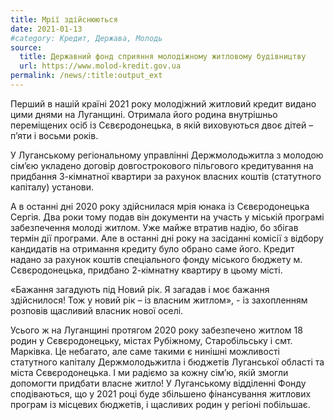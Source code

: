 ```yaml
---
title: Mрії здійснюються
date: 2021-01-13
#category: Кредит, Держава, Молодь
source:
  title: Державний фонд сприяння молодіжному житловому будівництву
  url: https://www.molod-kredit.gov.ua
permalink: /news/:title:output_ext
---
```


Перший в нашій країні 2021 року молодіжний житловий кредит видано цими днями на Луганщині. Отримала його родина внутрішньо переміщених осіб із Сєвєродонецька, в якій виховуються двоє дітей – п’яти і восьми років.

У Луганському регіональному управлінні Держмолодьжитла з молодою сім’єю укладено договір довгострокового пільгового кредитування на придбання 3-кімнатної квартири за рахунок власних коштів (статутного капіталу) установи.

А в останні дні 2020 року здійснилася мрія юнака із Сєвєродонецька Сергія. Два роки тому подав він документи на участь у міській програмі забезпечення молоді житлом. Уже майже втратив надію, бо збігав термін дії програми. Але в останні дні року на засіданні комісії з відбору кандидатів на отримання кредиту було обрано саме його. Кредит надано за рахунок коштів спеціального фонду міського бюджету м. Сєвєродонецька, придбано 2-кімнатну квартиру в цьому місті.

«Бажання загадують під Новий рік. Я загадав і моє бажання здійснилося! Тож у новий рік – із власним житлом», - із захопленням розповів щасливий власник нової оселі.

Усього ж на Луганщині протягом 2020 року забезпечено житлом 18 родин у Сєвєродонецьку, містах Рубіжному, Старобільську і смт. Марківка. Це небагато, але саме такими є нинішні можливості статутного капіталу Держмолодьжитла і бюджетів Луганської області та міста Сєвєродонецька. І ми радіємо за кожну сім’ю, якій змогли допомогти придбати власне житло! У Луганському відділенні Фонду сподіваються, що у 2021 році буде збільшено фінансування житлових програм із місцевих бюджетів, і щасливих родин у регіоні побільшає.
